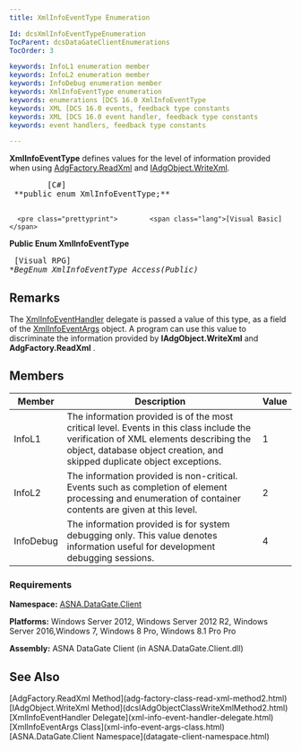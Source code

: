 ```yaml
---
title: XmlInfoEventType Enumeration

Id: dcsXmlInfoEventTypeEnumeration
TocParent: dcsDataGateClientEnumerations
TocOrder: 3

keywords: InfoL1 enumeration member
keywords: InfoL2 enumeration member
keywords: InfoDebug enumeration member
keywords: XmlInfoEventType enumeration
keywords: enumerations [DCS 16.0 XmlInfoEventType
keywords: XML [DCS 16.0 events, feedback type constants
keywords: XML [DCS 16.0 event handler, feedback type constants
keywords: event handlers, feedback type constants

---
```


<span> **XmlInfoEventType** </span> defines values for the level of information provided when using [ AdgFactory.ReadXml](adg-factory-class-read-xml-method2.html) and [ IAdgObject.WriteXml](dcsIAdgObjectClassWriteXmlMethod2.html). 
<pre class="prettyprint">        <span class="lang">[C#]</span>
 **public enum XmlInfoEventType;** 
      </pre>
      <pre class="prettyprint">        <span class="lang">[Visual Basic] </span>
 **Public Enum XmlInfoEventType** 
      </pre>
      <pre class="prettyprint">        <span class="lang">[Visual RPG]</span>
 **BegEnum XmlInfoEventType Access(*Public)** 
      </pre>

## Remarks

The [XmlInfoEventHandler](xml-info-event-handler-delegate.html) delegate is passed a value of this type, as a field of the [ XmlInfoEventArgs](xml-info-event-args-class.html) object. A program can use this value to discriminate the information provided by **IAdgObject.WriteXml** and **AdgFactory.ReadXml** . 
## Members



| Member | Description | Value |
| ---- | ---- | ---- |
| InfoL1 | The information provided is of the most critical level. Events in this class include the verification of XML elements describing the object, database object creation, and skipped duplicate object exceptions. | 1 |
| InfoL2 | The information provided is non-critical. Events such as completion of element processing and enumeration of container contents are given at this level. | 2 |
| InfoDebug | The information provided is for system debugging only. This value denotes information useful for development debugging sessions. | 4 |



### Requirements
**Namespace:** [ASNA.DataGate.Client](datagate-client-namespace.html) 

**Platforms:** Windows Server 2012, Windows Server 2012 R2, Windows Server 2016,Windows 7, Windows 8 Pro, Windows 8.1 Pro Pro

**Assembly:** ASNA DataGate Client (in ASNA.DataGate.Client.dll)
## See Also

<dl />
      [AdgFactory.ReadXml Method](adg-factory-class-read-xml-method2.html)
      <br />
      [IAdgObject.WriteXml Method](dcsIAdgObjectClassWriteXmlMethod2.html)
      <br />
      [XmlInfoEventHandler Delegate](xml-info-event-handler-delegate.html)
      <br />
      [XmlInfoEventArgs Class](xml-info-event-args-class.html)
      <br />
      [ASNA.DataGate.Client Namespace](datagate-client-namespace.html)

